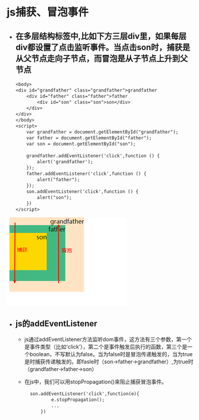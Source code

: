 # js捕获、冒泡事件
  - ## 在多层结构标签中,比如下方三层div里，如果每层div都设置了点击监听事件。当点击son时，捕获是从父节点走向子节点，而冒泡是从子节点上升到父节点  

		<body>
		<div id="grandfather" class="grandfather">grandfather
		    <div id="father" class="father">father
		        <div id="son" class="son">son</div>
		    </div>
		</div>
		</body>
		<script>
		    var grandfather = document.getElementById("grandfather");
		    var father = document.getElementById("father");
		    var son = document.getElementById("son");
		
		    grandfather.addEventListener('click',function () {
		        alert('grandfather');
		    });
		    father.addEventListener('click',function () {
		        alert("father");
		    });
		    son.addEventListener('click',function () {
		        alert("son");
		    })
		</script>
![图片](../images/js事件冒泡.png)

  - ## js的addEventListener
    - js通过addEventListener方法监听dom事件，这方法有三个参数，第一个是事件类型（比如‘click’），第二个是事件触发后执行的函数，第三个是一个boolean，不写默认为false。当为false时是冒泡传递触发的，当为true是时捕获传递触发的。即fasle时（son->father->grandfather）,为true时（grandfather->father->son）  
    - 在js中，我们可以用stopPropagation()来阻止捕获冒泡事件。
     
    		son.addEventListener('click',function(e){
					e.stopPropagation();
					...
				})
    
    